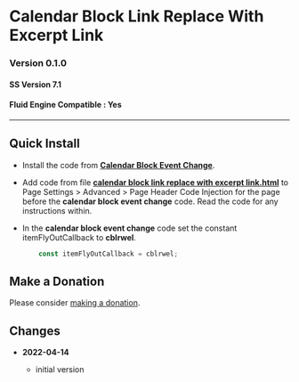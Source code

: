 # Calendar Block Link Replace With Excerpt Link

### Version 0.1.0

#### SS Version 7.1

#### Fluid Engine Compatible : Yes

---

## Quick Install

* Install the code from **[Calendar Block Event Change][1]**.
  
* Add code from file **[calendar block link replace with excerpt link.html][2]**
  to Page Settings > Advanced > Page Header Code Injection for the page before
  the **calendar block event change** code. Read the code for any instructions
  within.
  
* In the **calendar block event change** code set the constant
  itemFlyOutCallback to **cblrwel**.
  
  ```javascript
      const itemFlyOutCallback = cblrwel;
  ```

## Make a Donation

Please consider [making a donation][3].

## Changes

<!-- * **2021-08-02**

  * fix minor documentation issues
  * bumped version to 0.1d1
  -->
* **2022-04-14**

  * initial version

[1]: https://github.com/tomsWebConsulting/twcsl/tree/main/v7.1/Calendar%20Block%20Event%20Change#calendar%20block%20link%20replace%20with%20excerpt%20link
[2]: calendar%20block%20link%20replace%20with%20excerpt%20link.html#L1
[3]: https://github.com/tomsWebConsulting/twcsl#make-a-donation
